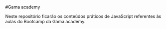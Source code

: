 #Gama academy

Neste repositório ficarão os conteúdos práticos de JavaScript referentes às aulas do Bootcamp da Gama academy.
